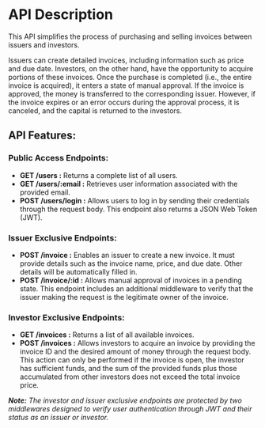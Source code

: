 # API Description

This API simplifies the process of purchasing and selling invoices between issuers and investors.

Issuers can create detailed invoices, including information such as price and due date. Investors, on the other hand, have the opportunity to acquire portions of these invoices. Once the purchase is completed (i.e., the entire invoice is acquired), it enters a state of manual approval. If the invoice is approved, the money is transferred to the corresponding issuer. However, if the invoice expires or an error occurs during the approval process, it is canceled, and the capital is returned to the investors.

## API Features:

### Public Access Endpoints:

* **GET /users :** Returns a complete list of all users.
* **GET /users/:email :** Retrieves user information associated with the provided email.
* **POST /users/login :** Allows users to log in by sending their credentials through the request body. This endpoint also returns a JSON Web Token (JWT).


### Issuer Exclusive Endpoints:

* **POST /invoice :** Enables an issuer to create a new invoice. It must provide details such as the invoice name, price, and due date. Other details will be automatically filled in.
* **POST /invoice/:id :** Allows manual approval of invoices in a pending state. This endpoint includes an additional middleware to verify that the issuer making the request is the legitimate owner of the invoice.

### Investor Exclusive Endpoints:

* **GET /invoices :** Returns a list of all available invoices.
* **POST /invoices :** Allows investors to acquire an invoice by providing the invoice ID and the desired amount of money through the request body. This action can only be performed if the invoice is open, the investor has sufficient funds, and the sum of the provided funds plus those accumulated from other investors does not exceed the total invoice price.

_**Note:** The investor and issuer exclusive endpoints are protected by two middlewares designed to verify user authentication through JWT and their status as an issuer or investor._
